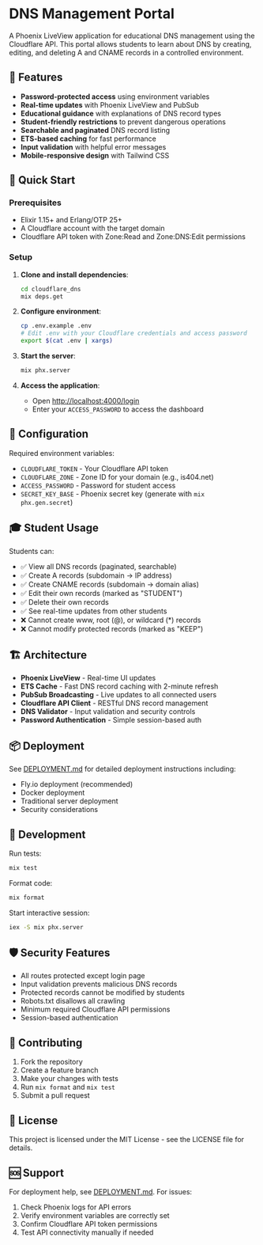 # DNS Management Portal

A Phoenix LiveView application for educational DNS management using the Cloudflare API. This portal allows students to learn about DNS by creating, editing, and deleting A and CNAME records in a controlled environment.

## 🎯 Features

- **Password-protected access** using environment variables
- **Real-time updates** with Phoenix LiveView and PubSub
- **Educational guidance** with explanations of DNS record types
- **Student-friendly restrictions** to prevent dangerous operations
- **Searchable and paginated** DNS record listing
- **ETS-based caching** for fast performance
- **Input validation** with helpful error messages
- **Mobile-responsive design** with Tailwind CSS

## 🚀 Quick Start

### Prerequisites
- Elixir 1.15+ and Erlang/OTP 25+
- A Cloudflare account with the target domain
- Cloudflare API token with Zone:Read and Zone:DNS:Edit permissions

### Setup

1. **Clone and install dependencies**:
   ```bash
   cd cloudflare_dns
   mix deps.get
   ```

2. **Configure environment**:
   ```bash
   cp .env.example .env
   # Edit .env with your Cloudflare credentials and access password
   export $(cat .env | xargs)
   ```

3. **Start the server**:
   ```bash
   mix phx.server
   ```

4. **Access the application**:
   - Open [http://localhost:4000/login](http://localhost:4000/login)
   - Enter your `ACCESS_PASSWORD` to access the dashboard

## 🔧 Configuration

Required environment variables:

- `CLOUDFLARE_TOKEN` - Your Cloudflare API token
- `CLOUDFLARE_ZONE` - Zone ID for your domain (e.g., is404.net)  
- `ACCESS_PASSWORD` - Password for student access
- `SECRET_KEY_BASE` - Phoenix secret key (generate with `mix phx.gen.secret`)

## 🎓 Student Usage

Students can:
- ✅ View all DNS records (paginated, searchable)
- ✅ Create A records (subdomain → IP address)
- ✅ Create CNAME records (subdomain → domain alias)
- ✅ Edit their own records (marked as "STUDENT")
- ✅ Delete their own records
- ✅ See real-time updates from other students
- ❌ Cannot create www, root (@), or wildcard (*) records
- ❌ Cannot modify protected records (marked as "KEEP")

## 🏗️ Architecture

- **Phoenix LiveView** - Real-time UI updates
- **ETS Cache** - Fast DNS record caching with 2-minute refresh
- **PubSub Broadcasting** - Live updates to all connected users
- **Cloudflare API Client** - RESTful DNS record management
- **DNS Validator** - Input validation and security controls
- **Password Authentication** - Simple session-based auth

## 📦 Deployment

See [DEPLOYMENT.md](DEPLOYMENT.md) for detailed deployment instructions including:
- Fly.io deployment (recommended)
- Docker deployment
- Traditional server deployment
- Security considerations

## 🧪 Development

Run tests:
```bash
mix test
```

Format code:
```bash
mix format
```

Start interactive session:
```bash
iex -S mix phx.server
```

## 🛡️ Security Features

- All routes protected except login page
- Input validation prevents malicious DNS records
- Protected records cannot be modified by students
- Robots.txt disallows all crawling
- Minimum required Cloudflare API permissions
- Session-based authentication

## 🤝 Contributing

1. Fork the repository
2. Create a feature branch
3. Make your changes with tests
4. Run `mix format` and `mix test`
5. Submit a pull request

## 📄 License

This project is licensed under the MIT License - see the LICENSE file for details.

## 🆘 Support

For deployment help, see [DEPLOYMENT.md](DEPLOYMENT.md). For issues:

1. Check Phoenix logs for API errors
2. Verify environment variables are correctly set
3. Confirm Cloudflare API token permissions
4. Test API connectivity manually if needed
